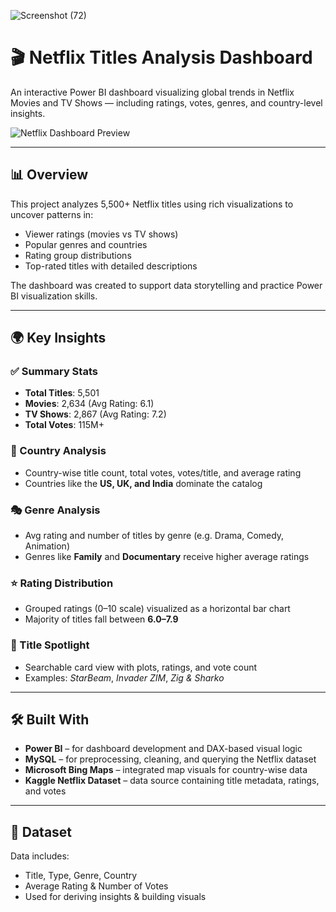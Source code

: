 

![Screenshot (72)](https://github.com/user-attachments/assets/fd9fc047-fcb1-4666-b9a2-1c88841428c6)


# 🎬 Netflix Titles Analysis Dashboard

An interactive Power BI dashboard visualizing global trends in Netflix Movies and TV Shows — including ratings, votes, genres, and country-level insights.

![Netflix Dashboard Preview](./assets/netflix-dashboard-preview.png)

---

## 📊 Overview

This project analyzes 5,500+ Netflix titles using rich visualizations to uncover patterns in:
- Viewer ratings (movies vs TV shows)
- Popular genres and countries
- Rating group distributions
- Top-rated titles with detailed descriptions

The dashboard was created to support data storytelling and practice Power BI visualization skills.

---

## 🌍 Key Insights

### ✅ Summary Stats
- **Total Titles**: 5,501
- **Movies**: 2,634 (Avg Rating: 6.1)
- **TV Shows**: 2,867 (Avg Rating: 7.2)
- **Total Votes**: 115M+

### 📍 Country Analysis
- Country-wise title count, total votes, votes/title, and average rating
- Countries like the **US, UK, and India** dominate the catalog

### 🎭 Genre Analysis
- Avg rating and number of titles by genre (e.g. Drama, Comedy, Animation)
- Genres like **Family** and **Documentary** receive higher average ratings

### ⭐ Rating Distribution
- Grouped ratings (0–10 scale) visualized as a horizontal bar chart
- Majority of titles fall between **6.0–7.9**

### 🔎 Title Spotlight
- Searchable card view with plots, ratings, and vote count
- Examples: *StarBeam*, *Invader ZIM*, *Zig & Sharko*

---

## 🛠 Built With

- **Power BI** – for dashboard development and DAX-based visual logic
- **MySQL** – for preprocessing, cleaning, and querying the Netflix dataset
- **Microsoft Bing Maps** – integrated map visuals for country-wise data
- **Kaggle Netflix Dataset** – data source containing title metadata, ratings, and votes

---

## 📁 Dataset

Data includes:
- Title, Type, Genre, Country
- Average Rating & Number of Votes
- Used for deriving insights & building visuals


